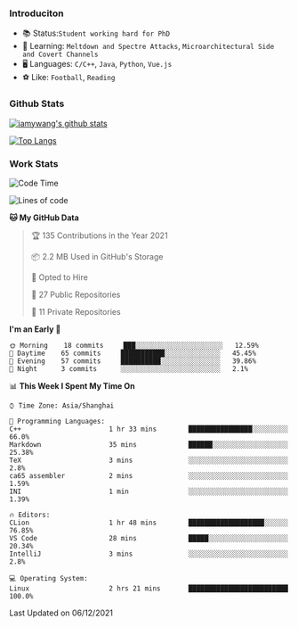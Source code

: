 ### Introduciton

- 📚 Status:`Student working hard for PhD`
- 🔎 Learning: `Meltdown and Spectre Attacks`, `Microarchitectural Side and Covert Channels`
- 🖥️ Languages: `C/C++`, `Java`, `Python`, `Vue.js`
- ⚽ Like: `Football`, `Reading`

### Github Stats

[![iamywang's github stats](https://github-readme-stats.vercel.app/api?username=iamywang&count_private=true&show_icons=true)]()

[![Top Langs](https://github-readme-stats.vercel.app/api/top-langs/?username=iamywang&layout=compact)]()

### Work Stats

<!--START_SECTION:waka-->
![Code Time](http://img.shields.io/badge/Code%20Time-2%20hrs%2021%20mins-blue)

![Lines of code](https://img.shields.io/badge/From%20Hello%20World%20I%27ve%20Written-532368%20lines%20of%20code-blue)

**🐱 My GitHub Data** 

> 🏆 135 Contributions in the Year 2021
 > 
> 📦 2.2 MB Used in GitHub's Storage 
 > 
> 💼 Opted to Hire
 > 
> 📜 27 Public Repositories 
 > 
> 🔑 11 Private Repositories  
 > 
**I'm an Early 🐤** 

```text
🌞 Morning    18 commits     ███░░░░░░░░░░░░░░░░░░░░░░   12.59% 
🌆 Daytime    65 commits     ███████████░░░░░░░░░░░░░░   45.45% 
🌃 Evening    57 commits     ██████████░░░░░░░░░░░░░░░   39.86% 
🌙 Night      3 commits      ░░░░░░░░░░░░░░░░░░░░░░░░░   2.1%

```


📊 **This Week I Spent My Time On** 

```text
⌚︎ Time Zone: Asia/Shanghai

💬 Programming Languages: 
C++                      1 hr 33 mins        ████████████████░░░░░░░░░   66.0% 
Markdown                 35 mins             ██████░░░░░░░░░░░░░░░░░░░   25.38% 
TeX                      3 mins              ░░░░░░░░░░░░░░░░░░░░░░░░░   2.8% 
ca65 assembler           2 mins              ░░░░░░░░░░░░░░░░░░░░░░░░░   1.59% 
INI                      1 min               ░░░░░░░░░░░░░░░░░░░░░░░░░   1.39%

🔥 Editors: 
CLion                    1 hr 48 mins        ███████████████████░░░░░░   76.85% 
VS Code                  28 mins             █████░░░░░░░░░░░░░░░░░░░░   20.34% 
IntelliJ                 3 mins              ░░░░░░░░░░░░░░░░░░░░░░░░░   2.8%

💻 Operating System: 
Linux                    2 hrs 21 mins       █████████████████████████   100.0%

```


 Last Updated on 06/12/2021
<!--END_SECTION:waka-->
